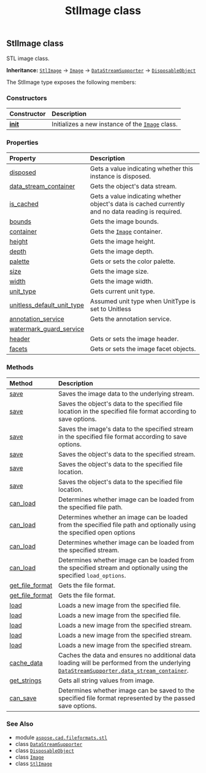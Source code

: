 ﻿---
title: StlImage class
second_title: Aspose.CAD for Python via .NET API References
description: 
type: docs
weight: 10
url: /python-net/aspose.cad.fileformats.stl/stlimage/
is_root: false
---

## StlImage class

STL image class.



**Inheritance:** [`StlImage`](/cad/python-net/aspose.cad.fileformats.stl/stlimage) → 
[`Image`](/cad/python-net/aspose.cad/image) → 
[`DataStreamSupporter`](/cad/python-net/aspose.cad/datastreamsupporter) → 
[`DisposableObject`](/cad/python-net/aspose.cad/disposableobject)



The StlImage type exposes the following members:

### Constructors
| Constructor | Description |
| :- | :- |
| [__init__](/cad/python-net/aspose.cad.fileformats.stl/stlimage/__init__/#) | Initializes a new instance of the [`Image`](/cad/python-net/aspose.cad/image) class. |


### Properties
| Property | Description |
| :- | :- |
| [disposed](/cad/python-net/aspose.cad.fileformats.stl/stlimage/disposed) | Gets a value indicating whether this instance is disposed. |
| [data_stream_container](/cad/python-net/aspose.cad.fileformats.stl/stlimage/data_stream_container) | Gets the object's data stream. |
| [is_cached](/cad/python-net/aspose.cad.fileformats.stl/stlimage/is_cached) | Gets a value indicating whether object's data is cached currently and no data reading is required. |
| [bounds](/cad/python-net/aspose.cad.fileformats.stl/stlimage/bounds) | Gets the image bounds. |
| [container](/cad/python-net/aspose.cad.fileformats.stl/stlimage/container) | Gets the [`Image`](/cad/python-net/aspose.cad/image) container. |
| [height](/cad/python-net/aspose.cad.fileformats.stl/stlimage/height) | Gets the image height. |
| [depth](/cad/python-net/aspose.cad.fileformats.stl/stlimage/depth) | Gets the image depth. |
| [palette](/cad/python-net/aspose.cad.fileformats.stl/stlimage/palette) | Gets or sets the color palette. |
| [size](/cad/python-net/aspose.cad.fileformats.stl/stlimage/size) | Gets the image size. |
| [width](/cad/python-net/aspose.cad.fileformats.stl/stlimage/width) | Gets the image width. |
| [unit_type](/cad/python-net/aspose.cad.fileformats.stl/stlimage/unit_type) | Gets current unit type. |
| [unitless_default_unit_type](/cad/python-net/aspose.cad.fileformats.stl/stlimage/unitless_default_unit_type) | Assumed unit type when UnitType is set to Unitless |
| [annotation_service](/cad/python-net/aspose.cad.fileformats.stl/stlimage/annotation_service) | Gets the annotation service. |
| [watermark_guard_service](/cad/python-net/aspose.cad.fileformats.stl/stlimage/watermark_guard_service) |  |
| [header](/cad/python-net/aspose.cad.fileformats.stl/stlimage/header) | Gets or sets the image header. |
| [facets](/cad/python-net/aspose.cad.fileformats.stl/stlimage/facets) | Gets or sets the image facet objects. |


### Methods
| Method | Description |
| :- | :- |
| [save](/cad/python-net/aspose.cad.fileformats.stl/stlimage/save/#) | Saves the image data to the underlying stream. |
| [save](/cad/python-net/aspose.cad.fileformats.stl/stlimage/save/#str-aspose.cad.imageoptions.ImageOptionsBase) | Saves the object's data to the specified file location in the specified file format according to save options. |
| [save](/cad/python-net/aspose.cad.fileformats.stl/stlimage/save/#io.RawIOBase-aspose.cad.imageoptions.ImageOptionsBase) | Saves the image's data to the specified stream in the specified file format according to save options. |
| [save](/cad/python-net/aspose.cad.fileformats.stl/stlimage/save/#io.RawIOBase) | Saves the object's data to the specified stream. |
| [save](/cad/python-net/aspose.cad.fileformats.stl/stlimage/save/#str) | Saves the object's data to the specified file location. |
| [save](/cad/python-net/aspose.cad.fileformats.stl/stlimage/save/#str-bool) | Saves the object's data to the specified file location. |
| [can_load](/cad/python-net/aspose.cad.fileformats.stl/stlimage/can_load/#str) | Determines whether image can be loaded from the specified file path. |
| [can_load](/cad/python-net/aspose.cad.fileformats.stl/stlimage/can_load/#str-aspose.cad.LoadOptions) | Determines whether an image can be loaded from the specified file path and optionally using the specified open options |
| [can_load](/cad/python-net/aspose.cad.fileformats.stl/stlimage/can_load/#io.RawIOBase) | Determines whether image can be loaded from the specified stream. |
| [can_load](/cad/python-net/aspose.cad.fileformats.stl/stlimage/can_load/#io.RawIOBase-aspose.cad.LoadOptions) | Determines whether image can be loaded from the specified stream and optionally using the specified `load_options`. |
| [get_file_format](/cad/python-net/aspose.cad.fileformats.stl/stlimage/get_file_format/#str) | Gets the file format. |
| [get_file_format](/cad/python-net/aspose.cad.fileformats.stl/stlimage/get_file_format/#io.RawIOBase) | Gets the file format. |
| [load](/cad/python-net/aspose.cad.fileformats.stl/stlimage/load/#str-aspose.cad.LoadOptions) | Loads a new image from the specified file. |
| [load](/cad/python-net/aspose.cad.fileformats.stl/stlimage/load/#str) | Loads a new image from the specified file. |
| [load](/cad/python-net/aspose.cad.fileformats.stl/stlimage/load/#io.RawIOBase-aspose.cad.LoadOptions) | Loads a new image from the specified stream. |
| [load](/cad/python-net/aspose.cad.fileformats.stl/stlimage/load/#io.RawIOBase-str-aspose.cad.LoadOptions) | Loads a new image from the specified stream. |
| [load](/cad/python-net/aspose.cad.fileformats.stl/stlimage/load/#io.RawIOBase) | Loads a new image from the specified stream. |
| [cache_data](/cad/python-net/aspose.cad.fileformats.stl/stlimage/cache_data/#) | Caches the data and ensures no additional data loading will be performed from the underlying [`DataStreamSupporter.data_stream_container`](/cad/python-net/aspose.cad/datastreamsupporter#data_stream_container). |
| [get_strings](/cad/python-net/aspose.cad.fileformats.stl/stlimage/get_strings/#) | Gets all string values from image. |
| [can_save](/cad/python-net/aspose.cad.fileformats.stl/stlimage/can_save/#aspose.cad.imageoptions.ImageOptionsBase) | Determines whether image can be saved to the specified file format represented by the passed save options. |



### See Also
* module [`aspose.cad.fileformats.stl`](..)
* class [`DataStreamSupporter`](/cad/python-net/aspose.cad/datastreamsupporter)
* class [`DisposableObject`](/cad/python-net/aspose.cad/disposableobject)
* class [`Image`](/cad/python-net/aspose.cad/image)
* class [`StlImage`](/cad/python-net/aspose.cad.fileformats.stl/stlimage)
